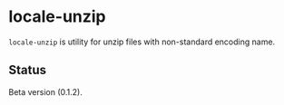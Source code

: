 locale-unzip
============

``locale-unzip`` is utility for unzip files with non-standard encoding name.


Status
------

Beta version (0.1.2).
